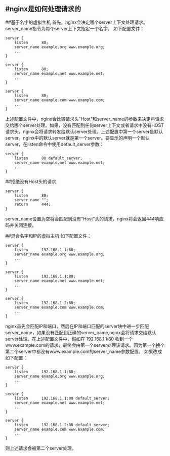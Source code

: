#nginx是如何处理请求的
-----------------------
##基于名字的虚拟主机
首先，nginx会决定哪个server上下文处理请求。server_name指令为每个server上下文指定一个名字。
如下配置文件：

    server {
        listen      80;
        server_name example.org www.example.org;
        ...
    }

    server {
        listen      80;
        server_name example.net www.example.net;
        ...
    }

    server {
        listen      80;
        server_name example.com www.example.com;
        ...
    }
上述配置文件中，nginx会比较请求头"Host"和server_name的参数来决定将请求交给哪个server处理。如果，没有匹配到任何server上下文或者请求中没有HOST请求头，nginx会将请求转发给默认server处理。上述配置中第一个server是默认server。nginx中的默认server就是第一个server。要显示的声明一个默认server，在listen命令中使用default_server参数：

    server {
        listen      80 default_server;
        server_name example.net www.example.net;
        ...
    }

##拒绝没有Host头的请求

    server {
        listen      80;
        server_name "";
        return      444;
    }
server_name设置为空将会匹配到没有"Host"头的请求，nginx将会返回444响应码并关闭连接。

##混合名字和IP的虚拟主机
如下配置文件：

    server {
        listen      192.168.1.1:80;
        server_name example.org www.example.org;
        ...
    }

    server {
        listen      192.168.1.1:80;
        server_name example.net www.example.net;
        ...
    }

    server {
        listen      192.168.1.2:80;
        server_name example.com www.example.com;
        ...
    }
nginx首先会匹配IP和端口，然后在IP和端口匹配的server块中进一步匹配server_name，如果没有匹配到正确的server_name,nginx会将请求交给默认server处理。在上述配置文件中，假如在 192.168.1.1:80 收到一个www.example.com的请求，最终会由第一个server处理该请求。因为第一个换个第二个server中都没有www.example.com的server_name参数配置。
如果改成如下配置：

    server {
        listen      192.168.1.1:80;
        server_name example.org www.example.org;
        ...
    }

    server {
        listen      192.168.1.1:80 default_server;
        server_name example.net www.example.net;
        ...
    }

    server {
        listen      192.168.1.2:80 default_server;
        server_name example.com www.example.com;
        ...
    }
则上述请求会被第二个server处理。

